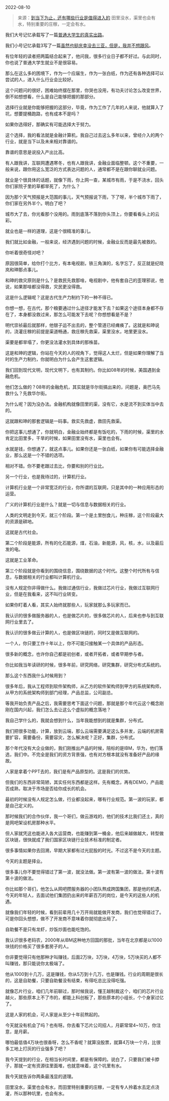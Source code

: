 2022-08-10

> 来源：[到当下为止，还有哪些行业是值得进入的](http://mp.weixin.qq.com/s?__biz=MzU0MjYwNDU2Mw==&mid=2247507287&idx=1&sn=3185c1d9b518e1f948fd40072426fb7d&chksm=fb1ab12bcc6d383d7b2034b3b1b3f1083184bdfe58244e082478c4f8bafdf359fe53df2dffdb&scene=27#wechat_redirect)
> 田里没水，渠里也会有水，特别重要的庄稼，一定会有水。

我们大号记忆承载写了一篇[普通大学生的真实出路](http://mp.weixin.qq.com/s?__biz=MzU0MjYwNDU2Mw==&mid=2247507275&idx=1&sn=e828738b3f2c5074ed818114a6c2b138&chksm=fb1ab137cc6d3821e30f2bf54b5e9fadff210059c247c15870a7163aa2661d1571b519bf2cff&scene=21#wechat_redirect)。  

我们小号记忆承载3写了一篇[虽然也挺庆幸没去三亚，但是，我并不想跟风](http://mp.weixin.qq.com/s?__biz=MzU3NDc5Nzc0NQ==&mid=2247519625&idx=1&sn=84a90e610fc0cb39a3cae980037a3cdf&chksm=fd2e2f57ca59a6411fcbd0c8f0ac5e0d37f52a216543e06e1f36caa189cf37a7c70bca7b7c7c&scene=21#wechat_redirect)。

  

有位年轻的读者把两篇结合起来了，他问我，很多行业日子都不好过。与此同时，你也说了普通大学生就业不是很容易。

  

那么在这么多的困境下，作为一个应届生，作为一张白纸，作为还有各种选择可以尝试的人，进入什么行业会比较好。  

  

这个问题问的很好，困难始终摆在那里，你哭也没用，有功夫讨论怎么改变世界，倒不如想想看，什么是自己能够把握的那部分。  

  

选择行业就是你能够把握的这部分，毕竟，作为工作了几年的人来说，他就算入了坑，想要提桶跑路，也有成本不是吗？  

  

如果你选得好，那确实有可能选择大于努力。

  

这个选择，我的看法就是金融计算机，我自己过去这么多年以来，曾经介入的两个行业，就是当下以及未来相对靠谱的。  

  

靠谱的意思是说投入产出比高。

  

有人跟我讲，互联网遭遇寒冬，也有人跟我讲，金融业面临整顿。这个不重要，一般来说，跟你用这么宽泛的方式表达问题的人，通常都不是在跟你聊就业问题。

  

就业是个很具体的话题，就像下雨，你上网一查，某城市有雨，于是不浇水，回头你们家院子里的草都旱死了，为什么？  

  

因为那个天气预报是大范围的事儿，天气预报说下雨，下了呀，半个城市下雨了，你们家在另外半个。明白了吧？  

  

城市大了去，你光看那个没用的。雨到底落不落到你头顶上，你要看看头上的云彩。

  

就业也是一样的道理，这是个很精准的事儿。

  

我们就比如金融，一般来说，经济遇到问题的时候，金融业反而是最先被救的。

  

你听着很奇怪对吧？  

  

原因很简单，给你打个比方，有本电视剧，铁三角演的，名字忘了，反正就是纪晓岚和珅那点事儿。  

  

和珅的救灾原则是什么？是救民先救那啥，电视剧中，他有套自己的歪理邪说，他说，如果那啥都没得救，灾民更没得救。  

  

这是什么逻辑呢？这是古代生产力制约下的一种不得已。  

  

你想一想，在古代，那个粮要通过什么途径才能发下去？如果这个途径本身都不存在了，本身都没救过来，那怎么可能发下去呢？你想想看是不是？

  

明代崇祯最后就那样，他银子运不出去的，整个管道已经瘫痪了。这就是和珅说的，浇灌庄稼的前提是渠道畅通，救庄稼先救渠，渠里没水，地里更没水。  

  

渠要是都旱塌了，你更没法灌水到具体的那株苗。  

  

这是和珅的逻辑，你站在今天的人的视角下，觉得这人太烂，但是如果你理解了当时的生产力制约，你就明白为什么会产生这套逻辑。

  

我们回到现代文明，现代文明下，也有其制约。你比如08年的时候，美国遇到金融危机。  

  

他们怎么做的？08年的金融危机，其实就是华尔街搞出来的，问题是，奥巴马先救什么？先救华尔街。

  

为什么呢？因为没办法。金融机构就像田里的渠，没有它，水是流不到实体当中去的。

  

这就跟和珅的那套逻辑是一码事。救实先救虚，救田先救渠。  

  

你把这事儿想通了，你就明白，金融业始终都是有饭吃的，下雨的时候，渠里的水肯定比田里多，干旱的时候，如果田里没有水，渠里也会有。  

  

水就是钱，你想通了，就这点事儿。如果你还是一张白纸，如果你有可能选择金融业，那么这是一个不错的选项。  

  

相对不错。你不要老跟过去比，你要和别的行业比。  

  

另一个行业，也是我待过的，计算机行业。  

  

计算机行业是一个非常宽泛的行业，你所谓的互联网，只是其中的一种应用形态的运营。  

  

广义的计算机行业是什么？就是一切与信息与数据相关的行业。  

  

人类的文明走到今天，就三个阶段。第一个是土里刨食儿，种庄稼，这个阶段最大的资源是耕地。  

  

这就是古代社会。

  

第二个阶段是能源，所有的化石能源，煤，石油，新能源，风，核，水，以及最后发的电。

  

这就是工业革命。

  

第三个阶段就是你看到的围绕信息，围绕数据的这个时代。这整个时代所有与信息，与数据相关的行业都叫计算机行业。  

  

没有人规定你非得做什么。我做过通信行业，我做过芯片行业，我做过互联网行业，但是在我看来，这不叫行业转变。  

  

如果你盯着人看，其实人始终就那些人，玩家就那么多玩家而已。  

  

我认识的很多做服务器的人，也是做芯片的，很多做芯片的人，后来也参与到互联网行业里去了。  

  

我认识的很多做云计算的人，也是做区块链的，同时又是做互联网的。

  

一个人，你只要工作十年以上，你不可能只接触某一个具体的产品形态。  

  

很多新的概念，也许你自己都是初创者，或者开拓者，或者早期参与者。  

  

你比如我当年读研的时候，很多年前，研究网络，研究集群，研究分布式系统的。  

  

那么这个东西我什么时候用到？

  

很多年后，我从工程师到软件架构师，从乙方的软件架构师到甲方的系统架构师，从甲方的系统架构师到部门经理，产品总监，公司副总。  

  

等我开始负责产品之后，我需要思考下面这个问题，那就是那个年代云这个概念刚刚在国内兴起，我们怎么去让这么个虚拟的概念落地？

  

我自己学什么的，我就会想到什么，当年我能想到的就是集群，分布式。

  

我们把很多功能，计算，放到云端，那么云端需要满足这么多并发，云端的机房需要扩容，需要备份，需要容灾，怎么解决呢？正好，集群，分布式。  

  

那个年代没有大企业做的，我们刚推出产品的时候，陪标的是IBM，华为，他们落选，我们中。不完全是我们的资方背景强，也有对方根本就没有准备好产品的缘故。

  

人家是拿着个PPT去的，我们是有产品原型的。这是我们的优势。

  

但我们的东西非常简陋，其实任何东西都是这样。先有概念，再有DEMO，产品能否成熟，取决于市场是否给你成长的机会。  

  

最初的时候没有人规定怎么做，行业都没起来，哪有行业规范。第一波的玩家，都是自己定义的。  

  

那时候我们的合作伙伴，我一个哥们，做云游戏的，他们的技术比我们还土，真的是网吧架设机房那种水平。  

  

但人家就凭这也能进入各大运营商，也能赚到第一桶金，他后来越做越大，转型做区块链，很快就成了我们国家区块链行业技术标准的制定者。  

  

很多事情如果你去回溯，早期大家都有过光屁股的时光。不过这不是今天的主题。  

  

今天的主题是择业。  

  

很多事儿你不要觉得错过了第一波，就没法做。第一波有第一波的做法，第十波有第十波的做法。  

  

你比如那个哥们，他怎么从网吧攒服务器的小团队熬成跨国集团，那是他的机遇，今天的年轻人，去面试他们集团扔出来的年薪百万的岗位，是今天的这些人的机遇。  

  

就像我们年轻的时候，看到前辈用几十万开局就能做开发商，我们也觉得错过了。可是你回头想想，做不了开发商不意味着你就彻底出局了。

  

自助餐不是只有龙虾，炒饭炒面也能吃饱的。  

  

我认识很多老码农，2000年从IBM这种地方回国的那批，当年在北京都是以1000块钱的价格买了很多套房子的人。  

  

你非要觉得只有他那种才叫赚钱，后面2万块，3万块，4万块，5万块买的人都不叫赚钱，那只能说你太极端了。  

  

他从1000到十几万，这是赚钱，你从5万到十几万，也是赚钱。行业的周期是很长的，这是自助餐，只要自助餐没有结束，有得吃总比没得吃强。

  

就像芯片行业，咱们几年前聊过，那时候我说，懂王越制裁这个，咱们的芯片行业越火，那些原本上不了市的，都能上科创板了，那些原本的小组长，个个身家过亿了。  

  

这是人家的机会，可人家是从至少十年前熬起的。

  

今天就没有机会了吗？也有呀。你去看下芯片公司招人，月薪常常4~10万，你注意，是月薪。

  

哪怕最低值4万块也很香呀，怎么不香呢？就算没股票，就算4万块一个月，比很多工地上打灰的行业强多了吧？

  

我今天提到的行业，在相当长时间里，都是有保障的。说白了，只要我们被卡脖子，那就一定有资源往里面堆，也就意味着，这个坑里有水。

  

我今天就告诉你两条最浅显的道理。

  

田里没水，渠里也会有水，而田里特别重要的庄稼，一定有专人拎着水去定点浇灌，所以那种坑里，也会有水。

